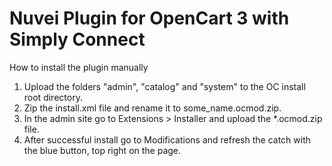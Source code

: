 # Nuvei Plugin for OpenCart 3 with Simply Connect
How to install the plugin manually

1. Upload the folders "admin", "catalog" and "system" to the OC install root directory.
2. Zip the install.xml file and rename it to some_name.ocmod.zip.
3. In the admin site go to Extensions > Installer and upload the *.ocmod.zip file.
4. After successful install go to Modifications and refresh the catch with the blue button, top right on the page.
